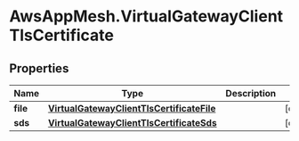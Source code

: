 # AwsAppMesh.VirtualGatewayClientTlsCertificate

## Properties

Name | Type | Description | Notes
------------ | ------------- | ------------- | -------------
**file** | [**VirtualGatewayClientTlsCertificateFile**](VirtualGatewayClientTlsCertificateFile.md) |  | [optional] 
**sds** | [**VirtualGatewayClientTlsCertificateSds**](VirtualGatewayClientTlsCertificateSds.md) |  | [optional] 


